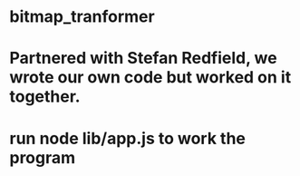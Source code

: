 # bitmap_tranformer

# Partnered with Stefan Redfield, we wrote our own code but worked on it together. 

# run node lib/app.js to work the program

